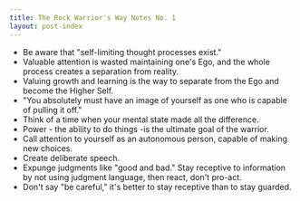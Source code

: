 ```yaml
---
title: The Rock Warrior's Way Notes No. 1
layout: post-index
---
```


* Be aware that "self-limiting thought processes exist."
* Valuable attention is wasted maintaining one's Ego, and the whole process creates a separation from reality.
* Valuing growth and learning is the way to separate from the Ego and become the Higher Self.
* "You absolutely must have an image of yourself as one who is capable of pulling it off."
* Think of a time when your mental state made all the difference.
* Power - the ability to do things -is the ultimate goal of the warrior.
* Call attention to yourself as an autonomous person, capable of making new choices.
* Create deliberate speech.
* Expunge judgments like "good and bad." Stay receptive to information by not using judgment language, then react, don't pro-act.
* Don't say "be careful," it's better to stay receptive than to stay guarded.
